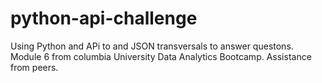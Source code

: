 # python-api-challenge
Using Python and APi to and JSON transversals to answer questons. Module 6 from columbia University Data Analytics Bootcamp. 
Assistance from peers. 
